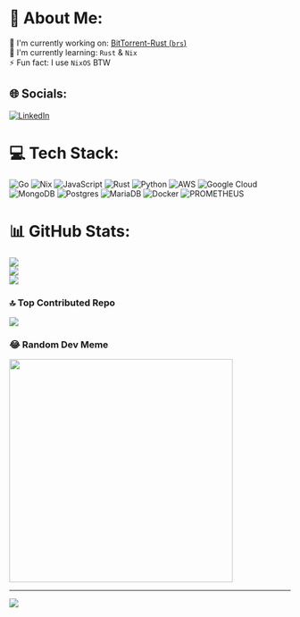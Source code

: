 # 💫 About Me:
🔭 I'm currently working on: [BitTorrent-Rust (`brs`)](https://gitea.antoine-langlois.net/DataHearth/BitTorrent-Rust)<br>🌱 I'm currently learning: `Rust` & `Nix`<br>⚡ Fun fact: I use `NixOS` BTW


## 🌐 Socials:
[![LinkedIn](https://img.shields.io/badge/LinkedIn-%230077B5.svg?logo=linkedin&logoColor=white)](https://linkedin.com/in/antoine-langlois-b03998150) 

# 💻 Tech Stack:
![Go](https://img.shields.io/badge/go-%2300ADD8.svg?style=flat&logo=go&logoColor=white) ![Nix](https://img.shields.io/badge/NIX-5277C3.svg?style=flat&logo=NixOS&logoColor=white) ![JavaScript](https://img.shields.io/badge/javascript-%23323330.svg?style=flat&logo=javascript&logoColor=%23F7DF1E) ![Rust](https://img.shields.io/badge/rust-%23000000.svg?style=flat&logo=rust&logoColor=white) ![Python](https://img.shields.io/badge/python-3670A0?style=flat&logo=python&logoColor=ffdd54) ![AWS](https://img.shields.io/badge/AWS-%23FF9900.svg?style=flat&logo=amazon-aws&logoColor=white) ![Google Cloud](https://img.shields.io/badge/GoogleCloud-%234285F4.svg?style=flat&logo=google-cloud&logoColor=white) ![MongoDB](https://img.shields.io/badge/MongoDB-%234ea94b.svg?style=flat&logo=mongodb&logoColor=white) ![Postgres](https://img.shields.io/badge/postgres-%23316192.svg?style=flat&logo=postgresql&logoColor=white) ![MariaDB](https://img.shields.io/badge/MariaDB-003545?style=flat&logo=mariadb&logoColor=white) ![Docker](https://img.shields.io/badge/docker-%230db7ed.svg?style=flat&logo=docker&logoColor=white) ![PROMETHEUS](https://img.shields.io/badge/prometheus-E6522C.svg?style=flat&logo=prometheus&logoColor=white&color=%23E6522C)
# 📊 GitHub Stats:
![](https://github-readme-stats.vercel.app/api?username=DataHearth&theme=radical&hide_border=false&include_all_commits=true&count_private=true)<br/>
![](https://github-readme-streak-stats.herokuapp.com/?user=DataHearth&theme=radical&hide_border=false)<br/>
![](https://github-readme-stats.vercel.app/api/top-langs/?username=DataHearth&theme=radical&hide_border=false&include_all_commits=true&count_private=true&layout=compact)

### 🔝 Top Contributed Repo
![](https://github-contributor-stats.vercel.app/api?username=DataHearth&limit=5&theme=dark&combine_all_yearly_contributions=true)

### 😂 Random Dev Meme
<img src='https://randommeme-five.vercel.app/' style="height: 400px;"/>

---
[![](https://visitcount.itsvg.in/api?id=DataHearth&icon=0&color=0)](https://visitcount.itsvg.in)

<!-- Proudly created with GPRM ( https://gprm.itsvg.in ) -->